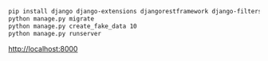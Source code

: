 ```txt
pip install django django-extensions djangorestframework django-filters
python manage.py migrate
python manage.py create_fake_data 10
python manage.py runserver
```

<http://localhost:8000>
